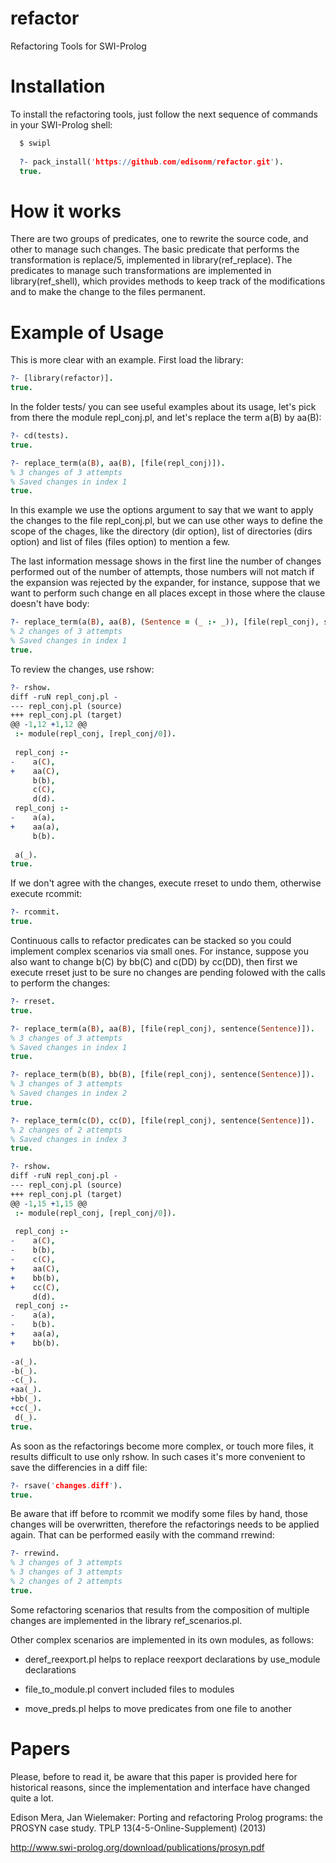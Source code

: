 refactor
========

Refactoring Tools for SWI-Prolog

Installation
============

To install the refactoring tools, just follow the next sequence of commands
in your SWI-Prolog shell:

```prolog
  $ swipl
  
  ?- pack_install('https://github.com/edisonm/refactor.git').
  true.
```

How it works
============

There are two groups of predicates, one to rewrite the source code, and other to
manage such changes.  The basic predicate that performs the transformation is
replace/5, implemented in library(ref_replace).  The predicates to manage such
transformations are implemented in library(ref_shell), which provides methods to
keep track of the modifications and to make the change to the files permanent.

Example of Usage
================

This is more clear with an example.  First load the library:

```prolog
?- [library(refactor)].
true.
```

In the folder tests/ you can see useful examples about its usage, let's pick from
there the module repl_conj.pl, and let's replace the term a(B) by aa(B):

```prolog
?- cd(tests).
true.

?- replace_term(a(B), aa(B), [file(repl_conj)]).
% 3 changes of 3 attempts
% Saved changes in index 1
true.
```

In this example we use the options argument to say that we want to apply the
changes to the file repl_conj.pl, but we can use other ways to define the scope
of the chages, like the directory (dir option), list of directories (dirs
option) and list of files (files option) to mention a few.

The last information message shows in the first line the number of changes
performed out of the number of attempts, those numbers will not match if the
expansion was rejected by the expander, for instance, suppose that we want to
perform such change en all places except in those where the clause doesn't have
body:

```prolog
?- replace_term(a(B), aa(B), (Sentence = (_ :- _)), [file(repl_conj), sentence(Sentence)]).
% 2 changes of 3 attempts
% Saved changes in index 1
true.
```

To review the changes, use rshow:


```prolog
?- rshow.
diff -ruN repl_conj.pl -
--- repl_conj.pl (source)
+++ repl_conj.pl (target)
@@ -1,12 +1,12 @@
 :- module(repl_conj, [repl_conj/0]).
 
 repl_conj :-
-    a(C),
+    aa(C),
     b(b),
     c(C),
     d(d).
 repl_conj :-
-    a(a),
+    aa(a),
     b(b).
 
 a(_).
true.

```

If we don't agree with the changes, execute rreset to undo them, otherwise execute rcommit:

```prolog
?- rcommit.
true.

```

Continuous calls to refactor predicates can be stacked so you could implement
complex scenarios via small ones.  For instance, suppose you also want to change
b(C) by bb(C) and c(DD) by cc(DD), then first we execute rreset just to be sure no
changes are pending folowed with the calls to perform the changes:

```prolog
?- rreset.
true.

?- replace_term(a(B), aa(B), [file(repl_conj), sentence(Sentence)]).
% 3 changes of 3 attempts
% Saved changes in index 1
true.

?- replace_term(b(B), bb(B), [file(repl_conj), sentence(Sentence)]).
% 3 changes of 3 attempts
% Saved changes in index 2
true.

?- replace_term(c(D), cc(D), [file(repl_conj), sentence(Sentence)]).
% 2 changes of 2 attempts
% Saved changes in index 3
true.

?- rshow.
diff -ruN repl_conj.pl -
--- repl_conj.pl (source)
+++ repl_conj.pl (target)
@@ -1,15 +1,15 @@
 :- module(repl_conj, [repl_conj/0]).
 
 repl_conj :-
-    a(C),
-    b(b),
-    c(C),
+    aa(C),
+    bb(b),
+    cc(C),
     d(d).
 repl_conj :-
-    a(a),
-    b(b).
+    aa(a),
+    bb(b).
 
-a(_).
-b(_).
-c(_).
+aa(_).
+bb(_).
+cc(_).
 d(_).
true.

```

As soon as the refactorings become more complex, or touch more files, it results
difficult to use only rshow.  In such cases it's more convenient to save the
differencies in a diff file:

```prolog
?- rsave('changes.diff').
true.

```

Be aware that iff before to rcommit we modify some files by hand, those changes
will be overwritten, therefore the refactorings needs to be applied again.  That
can be performed easily with the command rrewind:

```prolog
?- rrewind.
% 3 changes of 3 attempts
% 3 changes of 3 attempts
% 2 changes of 2 attempts
true.

```

Some refactoring scenarios that results from the composition of multiple changes
are implemented in the library ref_scenarios.pl.

Other complex scenarios are implemented in its own modules, as follows:

- deref_reexport.pl helps to replace reexport declarations by use_module declarations

- file_to_module.pl convert included files to modules

- move_preds.pl helps to move predicates from one file to another


Papers
======

Please, before to read it, be aware that this paper is provided here for
historical reasons, since the implementation and interface have changed quite a
lot.

Edison Mera, Jan Wielemaker: Porting and refactoring Prolog programs:
the PROSYN case study. TPLP 13(4-5-Online-Supplement) (2013)

http://www.swi-prolog.org/download/publications/prosyn.pdf
